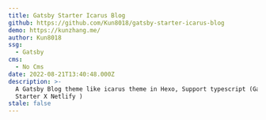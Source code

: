 ```yaml
---
title: Gatsby Starter Icarus Blog
github: https://github.com/Kun8018/gatsby-starter-icarus-blog
demo: https://kunzhang.me/
author: Kun8018
ssg:
  - Gatsby
cms:
  - No Cms
date: 2022-08-21T13:40:48.000Z
description: >-
  A Gatsby Blog theme like icarus theme in Hexo, Support typescript (GatsbyJS
  Starter X Netlify )
stale: false
---
```

